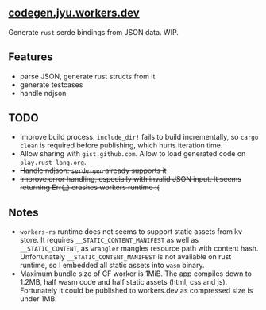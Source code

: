 ## [codegen.jyu.workers.dev](https://rustgen.jyu.workers.dev)

Generate `rust` serde bindings from JSON data. WIP.

## Features

 - parse JSON, generate rust structs from it
 - generate testcases
 - handle ndjson

## TODO

 - Improve build process. `include_dir!` fails to build incrementally, so `cargo clean` is required before publishing, which hurts iteration time.
 - Allow sharing with `gist.github.com`. Allow to load generated code on `play.rust-lang.org`.
 - ~~Handle ndjson: `serde-gen` already supports it~~
 - ~~Improve error handling, especially with invalid JSON input. It seems returning Err(_) crashes workers runtime :(~~

## Notes

 - `workers-rs` runtime does not seems to support static assets from kv store.
   It requires `__STATIC_CONTENT_MANIFEST` as well as `__STATIC_CONTENT`,
    as `wrangler` mangles resource path with content hash.
   Unfortunately `__STATIC_CONTENT_MANIFEST` is not available on rust runtime, so I embedded all static assets into `wasm` binary.
 - Maximum bundle size of CF worker is 1MiB. The app compiles down to 1.2MB, half wasm code and half static assets (html, css and js).
    Fortunately it could be published to workers.dev as compressed size is under 1MB.

